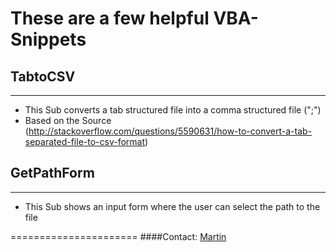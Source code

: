 # These are a few helpful VBA-Snippets 

## TabtoCSV
----------------------
* This Sub converts a tab structured file into a comma structured file (";") 
* Based on the Source (http://stackoverflow.com/questions/5590631/how-to-convert-a-tab-separated-file-to-csv-format)

## GetPathForm
----------------------
* This Sub shows an input form where the user can select the path to the file



======================
####Contact:
[Martin](mailto:mkaschke@happycoding.it)
